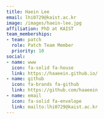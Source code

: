 ```yaml
---
title: Haein Lee
email: lhi0729@kaist.ac.kr
image: /images/haein-lee.jpg
affiliation: PhD at KAIST
team_memberships:
- team: patch
  role: Patch Team Member
  priority: 10
social:
- name: www
  icon: fa-solid fa-house
  link: https://haaeein.github.io/
- name: github
  icon: fa-brands fa-github
  link: https://github.com/haaeein
- name: email
  icon: fa-solid fa-envelope
  link: mailto:lhi0729@kaist.ac.kr
---
```

